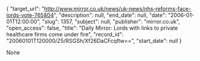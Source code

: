 {
  "target_url": "http://www.mirror.co.uk/news/uk-news/nhs-reforms-face-lords-vote-765804", 
  "description": null, 
  "end_date": null, 
  "date": "2006-01-01T12:00:00", 
  "slug": 1357, 
  "subject": null, 
  "publisher": "mirror.co.uk", 
  "open_access": false, 
  "title": "Daily Mirror: Lords with links to private healthcare firms come under fire", 
  "record_id": "20060101T120000/Z5/RSGSh/Xf26DaCFcqflw==", 
  "start_date": null
}

None